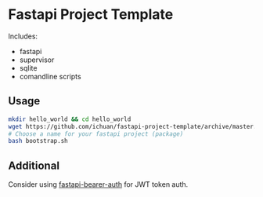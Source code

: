 # Fastapi Project Template

Includes:
- fastapi
- supervisor
- sqlite
- comandline scripts

## Usage

```sh
mkdir hello_world && cd hello_world
wget https://github.com/ichuan/fastapi-project-template/archive/master.tar.gz -O - | tar --strip-components 1  -xf -
# Choose a name for your fastapi project (package)
bash bootstrap.sh
```

## Additional
Consider using [fastapi-bearer-auth](https://github.com/ichuan/fastapi-bearer-auth) for JWT token auth.
